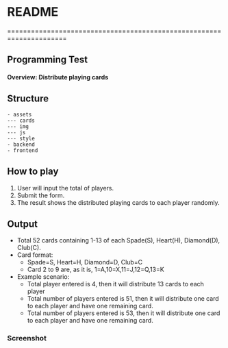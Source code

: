 # README
=====================================================================

## Programming Test

#### Overview: Distribute playing cards

## Structure

    - assets
    --- cards
    --- img
    --- js
    --- style
    - backend
	- frontend

## How to play

1. User will input the total of players.
2. Submit the form.
3. The result shows the distributed playing cards to each player randomly.

## Output

- Total 52 cards containing 1-13 of each Spade(S), Heart(H), Diamond(D), Club(C).
- Card format:
    - Spade=S, Heart=H, Diamond=D, Club=C
    - Card 2 to 9 are, as it is, 1=A,10=X,11=J,12=Q,13=K
- Example scenario:
    - Total player entered is 4, then it will distribute 13 cards to each player
    - Total number of players entered is 51, then it will distribute one card to each player and have one remaining
      card.
    - Total number of players entered is 53, then it will distribute one card to each player and have one remaining
      card.
      
### Screenshot